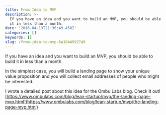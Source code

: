 ```yaml
---
title: From Idea to MVP
description: >-
  If you have an idea and you want to build an MVP, you should be able to build
  it in less than a month.
date: '2016-04-13T21:36:49.458Z'
categories: []
keywords: []
slug: /from-idea-to-mvp-6a1844992749
---
```


If you have an idea and you want to build an MVP, you should be able to build
it in less than a month.

<!--more-->

In the simplest case, you will build a landing page to show your unique value
proposition and you will collect email addresses of people who might be
interested.

I wrote a detailed post about this idea for the Ombu Labs blog. Check it out! [https://www.ombulabs.com/blog/lean-startup/mvp/the-landing-page-mvp.html](https://www.ombulabs.com/blog/lean-startup/mvp/the-landing-page-mvp.html)
